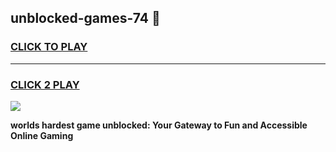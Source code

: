 
## unblocked-games-74 👋
<h3>
<a href="https://premium.freeplayer.one?title=unblocked-games-74&ref=14F">CLICK TO PLAY</a></h3>
<hr>

<h3>
<a href="https://premium.freeplayer.one?title=unblocked-games-74&ref=14F">CLICK 2 PLAY</a>
  
</h3>

<a href="https://premium.freeplayer.one?title=unblocked-games-74&ref=12F/"><img src="https://clearcache.store/games.png"></a>


**worlds hardest game unblocked: Your Gateway to Fun and Accessible Online Gaming**
